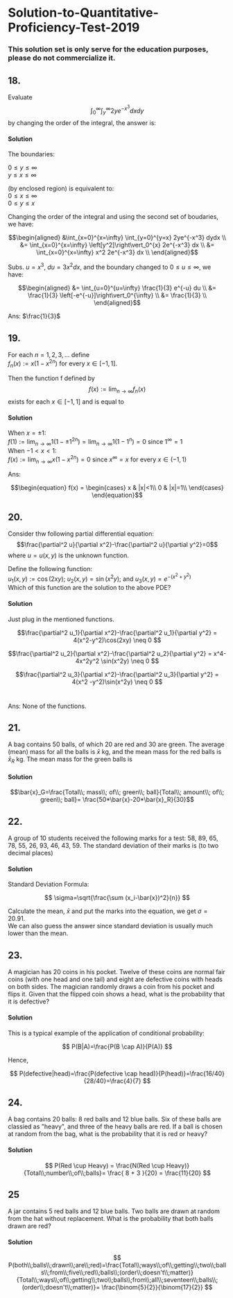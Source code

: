 # Solution-to-Quantitative-Proficiency-Test-2019
### This solution set is only serve for the education purposes, please do not commercialize it.

## 18. 
Evaluate $$\int_{0}^{\infty} \int_{y}^{\infty} 2ye^{-x^3} dxdy $$ by changing the order of the integral, the answer is:

<h4>Solution</h4>
The boundaries: <br>

$0 \leq y\leq \infty$ <br>
$y \leq x \leq \infty$ <br>

(by enclosed region) is equivalent to: <br>
$0 \leq x \leq \infty$ <br>
$0 \leq y \leq x$ <br>

Changing the order of the integral and using the second set of boudaries, we have: 

$$\begin{aligned}
&\int_{x=0}^{x=\infty} \int_{y=0}^{y=x} 2ye^{-x^3} dydx \\ 
&= \int_{x=0}^{x=\infty} \left[y^2]\right\vert_0^{x} 2e^{-x^3} dx \\
&= \int_{x=0}^{x=\infty} x^2 2e^{-x^3} dx \\
\end{aligned}$$

Subs. $u=x^3$, $du = 3x^2 dx$, and the boundary changed to $0 \leq u \leq \infty$, we have:

$$\begin{aligned}
&= \int_{u=0}^{u=\infty} \frac{1}{3} e^{-u} du \\ 
&= \frac{1}{3} \left[-e^{-u}]\right\vert_0^{\infty} \\
&= \frac{1}{3} \\
\end{aligned}$$

Ans: $\frac{1}{3}$

## 19.
For each $n=1,2,3,...$ define  <br>
$f_n(x):=x(1-x^{2n})$ for every $x\in[-1,1]$. <br>

Then the function f defined by <br>
$$f(x):=\lim_{n\to\infty} f_n(x)$$
exists for each $x\in[-1,1]$ and is equal to

#### Solution
When $x=\pm1$: <br>
$f(1):=\lim_{n\to\infty} 1(1-\pm 1^{2n})= \lim_{n\to\infty} 1(1-1^{n})=0$ since $1^{\infty}= 1$ <br>
When $-1 < x < 1$: <br>
$f(x):=\lim_{n\to\infty} x(1-x^{2n})=0$ since $x^{\infty}=x$ for every $x\in(-1,1)$

Ans: 

$$\begin{equation}
  f(x) =
    \begin{cases}
      x & |x|<1\\
      0 & |x|=1\\
    \end{cases}       
\end{equation}$$

## 20.
Consider thw following partial differential equation:<br>
$$\frac{\partial^2 u}{\partial x^2}-\frac{\partial^2 u}{\partial y^2}=0$$
where $u=u(x,y)$ is the unknown function. <br>

Define the following function: <br>
$u_1(x,y):=\cos(2xy)$; $u_2(x,y)=\sin(x^2y)$; and $u_3(x,y)=e^{-(x^2+y^2)}$ <br>
Which of this function are the solution to the above PDE?

#### Solution
Just plug in the mentioned functions.

$$\frac{\partial^2 u_1}{\partial x^2}-\frac{\partial^2 u_1}{\partial y^2} = 4(x^2-y^2)\cos(2xy) \neq 0 $$ 

$$\frac{\partial^2 u_2}{\partial x^2}-\frac{\partial^2 u_2}{\partial y^2} = x^4-4x^2y^2 \sin(x^2y) \neq 0 $$ 

$$\frac{\partial^2 u_3}{\partial x^2}-\frac{\partial^2 u_3}{\partial y^2} = 4(x^2 -y^2)\sin(x^2y) \neq 0 $$ <br>

Ans: None of the functions.

## 21.
A bag contains 50 balls, of which 20 are red and 30 are green. The average (mean) mass for all the balls is $\bar{x}$
kg, and the mean mass for the red balls is $\bar{x}_R$ kg. The mean mass for the green balls is

#### Solution
$$\bar{x}_G=\frac{Total\\; mass\\; of\\; green\\; ball}{Total\\; amount\\; of\\; green\\; ball}= \frac{50*\bar{x}-20*\bar{x}_R}{30}$$

## 22.
A group of 10 students received the following marks for a test: 58, 89, 65, 78, 55, 26, 93, 46, 43, 59. 
The standard deviation of their marks is (to two decimal places)

#### Solution
Standard Deviation Formula:

$$ \sigma=\sqrt{\frac{\sum (x_i-\bar{x})^2}{n}} $$

Calculate the mean, $\bar{x}$ and put the marks into the equation, we get $\sigma=20.91$. <br>
We can also guess the answer since standard deviation is usually much lower than the mean.

## 23.
A magician has 20 coins in his pocket. Twelve of these coins are normal fair coins (with one head and one
tail) and eight are defective coins with heads on both sides. The magician randomly draws a coin from his
pocket and flips it. Given that the flipped coin shows a head, what is the probability that it is defective?

#### Solution
This is a typical example of the application of conditional probability:

$$ P(B|A)=\frac{P(B \cap A)}{P(A)} $$

Hence,

$$ P(defective|head)=\frac{P(defective \cap head)}{P(head)}=\frac{16/40}{28/40}=\frac{4}{7} $$

## 24.
A bag contains 20 balls: 8 red balls and 12 blue balls. Six of these balls are classied as "heavy", and three of
the heavy balls are red. If a ball is chosen at random from the bag, what is the probability that it is red or
heavy?

#### Solution

$$ P(Red \cup Heavy) = \frac{N(Red \cup Heavy)}{Total\\;number\\;of\\;balls}= \frac{ 8 + 3 }{20} = \frac{11}{20} $$

## 25
A jar contains 5 red balls and 12 blue balls. Two balls are drawn at random from the hat without replacement.
What is the probability that both balls drawn are red?

#### Solution

$$ P(both\\;balls\\;drawn\\;are\\;red)=\frac{Total\\;ways\\;of\\;getting\\;two\\;balls\\;from\\;five\\;red\\;balls\\;(order\\;doesn't\\;matter)}{Total\\;ways\\;of\\;getting\\;two\\;balls\\;from\\;all\\;seventeen\\;balls\\;(order\\;doesn't\\;matter)}= \frac{\binom{5}{2}}{\binom{17}{2}} $$
